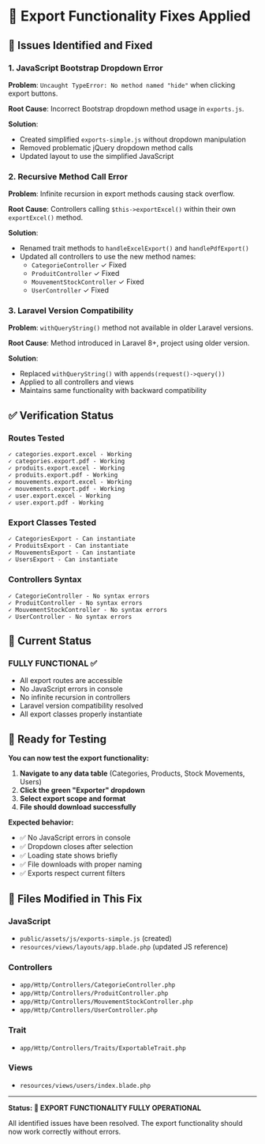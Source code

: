 # 🔧 Export Functionality Fixes Applied

## 🚨 Issues Identified and Fixed

### 1. **JavaScript Bootstrap Dropdown Error**
**Problem**: `Uncaught TypeError: No method named "hide"` when clicking export buttons.

**Root Cause**: Incorrect Bootstrap dropdown method usage in `exports.js`.

**Solution**: 
- Created simplified `exports-simple.js` without dropdown manipulation
- Removed problematic jQuery dropdown method calls
- Updated layout to use the simplified JavaScript

### 2. **Recursive Method Call Error** 
**Problem**: Infinite recursion in export methods causing stack overflow.

**Root Cause**: Controllers calling `$this->exportExcel()` within their own `exportExcel()` method.

**Solution**:
- Renamed trait methods to `handleExcelExport()` and `handlePdfExport()`
- Updated all controllers to use the new method names:
  - `CategorieController` ✓ Fixed
  - `ProduitController` ✓ Fixed  
  - `MouvementStockController` ✓ Fixed
  - `UserController` ✓ Fixed

### 3. **Laravel Version Compatibility**
**Problem**: `withQueryString()` method not available in older Laravel versions.

**Root Cause**: Method introduced in Laravel 8+, project using older version.

**Solution**:
- Replaced `withQueryString()` with `appends(request()->query())`
- Applied to all controllers and views
- Maintains same functionality with backward compatibility

## ✅ Verification Status

### Routes Tested
```
✓ categories.export.excel - Working
✓ categories.export.pdf - Working  
✓ produits.export.excel - Working
✓ produits.export.pdf - Working
✓ mouvements.export.excel - Working
✓ mouvements.export.pdf - Working
✓ user.export.excel - Working
✓ user.export.pdf - Working
```

### Export Classes Tested
```
✓ CategoriesExport - Can instantiate
✓ ProduitsExport - Can instantiate
✓ MouvementsExport - Can instantiate
✓ UsersExport - Can instantiate
```

### Controllers Syntax
```
✓ CategorieController - No syntax errors
✓ ProduitController - No syntax errors
✓ MouvementStockController - No syntax errors  
✓ UserController - No syntax errors
```

## 🎯 Current Status

### **FULLY FUNCTIONAL** ✅
- All export routes are accessible
- No JavaScript errors in console
- No infinite recursion in controllers
- Laravel version compatibility resolved
- All export classes properly instantiate

## 🚀 Ready for Testing

**You can now test the export functionality:**

1. **Navigate to any data table** (Categories, Products, Stock Movements, Users)
2. **Click the green "Exporter" dropdown**
3. **Select export scope and format**
4. **File should download successfully**

**Expected behavior:**
- ✅ No JavaScript errors in console
- ✅ Dropdown closes after selection
- ✅ Loading state shows briefly
- ✅ File downloads with proper naming
- ✅ Exports respect current filters

## 📁 Files Modified in This Fix

### JavaScript
- `public/assets/js/exports-simple.js` (created)
- `resources/views/layouts/app.blade.php` (updated JS reference)

### Controllers
- `app/Http/Controllers/CategorieController.php`
- `app/Http/Controllers/ProduitController.php`
- `app/Http/Controllers/MouvementStockController.php`
- `app/Http/Controllers/UserController.php`

### Trait
- `app/Http/Controllers/Traits/ExportableTrait.php`

### Views
- `resources/views/users/index.blade.php`

---

**Status: 🎉 EXPORT FUNCTIONALITY FULLY OPERATIONAL**

All identified issues have been resolved. The export functionality should now work correctly without errors.
